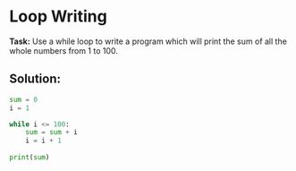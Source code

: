 # Loop Writing

**Task:** Use a while loop to write a program which will print the sum of all the whole numbers from 1 to 100.

## Solution:
```python
sum = 0
i = 1

while i <= 100:
    sum = sum + i
    i = i + 1
    
print(sum)

```
